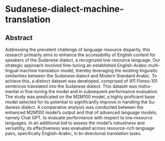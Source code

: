 # Sudanese-dialect-machine-translation

## Abstract
Addressing the prevalent challenge of language resource disparity, this research primarily aims to enhance the accessibility of English content for
speakers of the Sudanese dialect, a recognized low-resource language. Our
strategic approach involved fine-tuning an established English-Arabic multi-
lingual machine translation model, thereby leveraging the existing linguistic
similarities between the Sudanese dialect and Modern Standard Arabic. To
achieve this, a distinct dataset was developed, comprised of 911 Flores-101
sentences translated into the Sudanese dialect. This dataset was instru-
mental in fine-tuning the model and in subsequent performance evaluation.
The study was predicated on the M2M100 model, a highly proficient base
model selected for its potential to significantly improve in handling the Su-
danese dialect. A comparative analysis was conducted between the enhanced
M2M100 model’s output and that of advanced language models, namely
Chat GPT, to evaluate performance with respect to low-resource languages.
In an additional bid to assess the model’s robustness and versatility, its
effectiveness was evaluated across resource-rich language pairs, specifically
English-Arabic, in bi-directional translation tasks.
